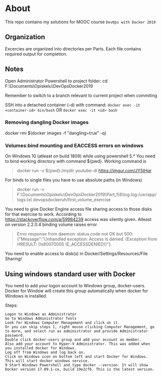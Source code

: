 # About
This repo contains my solutions for MOOC course
`DevOps with Docker 2019`

## Organization
Excercies are organized into directories per Parts.
Each file contains required output for completion.

## Notes
Open Administrator Powershell to project folder:
cd F:\Documents\Opiskelu\DevOpsDocker2019

Remember to switch to a branch relevant to current project when commiting

SSH into a detached container (-d) with command:
`docker exec -it <container-id> bin/bash` OR
`docker exec -it <id> bash`

### Removing dangling Docker images
docker rmi $(docker images -f "dangling=true" -q)

### Volumes:bind mounting and EACCESS errors on windows
On Windows 10 (atleast on build 1809) while using powershell 5.\*
You need to bind working directory with command ${pwd}. Working command is

> docker run -v ${pwd}:/mydir youtube-dl https://imgur.com/JY5tHqr

For binds to single files you have to use absolute paths (in Windows)

> docker run -v F:\Documents\Opiskelu\DevOpsDocker2019\Part\_1\8\log.log:/usr/app/logs.txt devopsdockeruh/first\_volume\_exercise

You need to give Docker Engine access file sharing access to those disks
for that exercise to work. According to https://stackoverflow.com/a/59984239
access was silently given. Atleast on version 2.2.0.4 binding volume raises error

> Error response from daemon: status code not OK but 500: {"Message":"Unhandled exception: Access is denied. (Exception from HRESULT: 0x80070005 (E_ACCESSDENIED))"}. 

You need to enable access to disk(s) in Docker/Settings/Resources/File Sharing/

## Using windows standard user with Docker

You need to add your logon account to Windows group, docker-users. Docker for Window will create this group automatically when docker for Windows is installed.

Steps:

    Logon to Windows as Administrator
    Go to Windows Administrator Tools
    Look for Windows Computer Management and click on it.
    Or you can skip steps 1, right mouse clicking Computer Management, go to more, and select run as administrator and provide Administrator password.
    Double click docker-users group and add your account as member.
    Also add your account to Hyper-V Administrator. This was added when you installed docker for Windows.
    Log off from Windows and log back on.
    Click on Windows icon on bottom left and start Docker for Windows. This will start docker windows service.
    9 Start Windows Powershell and type docker --version. It will show Docker version 17.09.1-ce, build 19e2cf6. This is the latest version.


